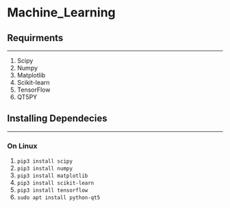 # Machine_Learning

## Requirments ##

----------------------------------------------------------
1. Scipy
2. Numpy
3. Matplotlib
4. Scikit-learn
5. TensorFlow
6. QT5PY

## Installing Dependecies ##

----------------------------------------------------------
### On Linux ###
1. ```pip3 install scipy```
2. ```pip3 install numpy```
3. ```pip3 install matplotlib```
4. ```pip3 install scikit-learn```
5. ```pip3 install tensorflow```
6. ```sudo apt install python-qt5```
